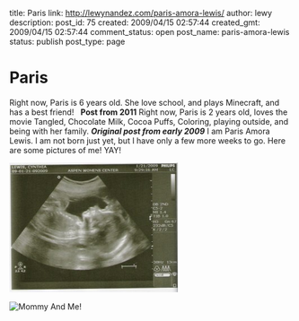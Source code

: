 title: Paris
link: http://lewynandez.com/paris-amora-lewis/
author: lewy
description: 
post_id: 75
created: 2009/04/15 02:57:44
created_gmt: 2009/04/15 02:57:44
comment_status: open
post_name: paris-amora-lewis
status: publish
post_type: page

# Paris

Right now, Paris is 6 years old. She love school, and plays Minecraft, and has a best friend!   **Post from 2011** Right now, Paris is 2 years old, loves the movie Tangled, Chocolate Milk, Cocoa Puffs, Coloring, playing outside, and being with her family. _**Original post from early 2009**_ I am Paris Amora Lewis. I am not born just yet, but I have only a few more weeks to go. Here are some pictures of me! YAY! 

![scan00011](/wp-content/uploads/2009/01/scan00011-300x231.jpg)

![Mommy And Me!](http://lewynandez.com/wp-content/uploads/2009/04/dsc_0159-300x200.jpg)
